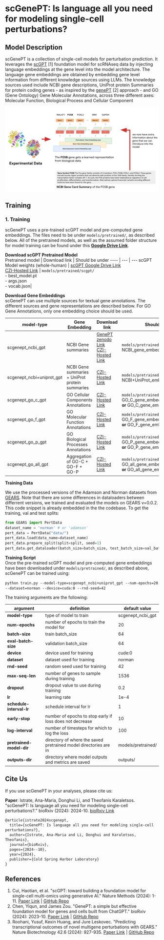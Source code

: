 # scGenePT: Is language all you need for modeling single-cell perturbations?

## Model Description
scGenePT is a collection of single-cell models for perturbation prediction. It leverages the [scGPT](https://github.com/bowang-lab/scGPT) [1] foundation model for scRNAseq data by injecting language embeddings at the gene level into the model architecture. The language gene embeddings are obtained by embedding gene level information from different knowledge sources using LLMs. The knowledge sources used include NCBI gene descriptions, UniProt protein Summaries for protein coding genes - as inspired by the [genePT](https://github.com/yiqunchen/GenePT) [2] approach - and GO (Gene Ontology) Gene Molecular Annotations, across three different axes: Molecular Function, Biological Process and Cellular Component

![Example of gene representations for FOSB gene](FOSB_gene_example.png)

## Training 
### 1. Training <br>
scGenePT uses a pre-trained scGPT model and pre-computed gene embeddings. The files need to be under `models/pretrained/`, as described below. All of the pretrained models, as well as the assumed folder structure for model training can be found under this **[Google Drive Link](https://drive.google.com/drive/folders/1mit6pwRaykC28WQOSdPP-gFNbzKKJE2_?usp=drive_link)**.

**Download scGPT Pretrained Model** <br>
Pretrained model | Download link | Should be under
---- | --- | --- 
scGPT Model weights (whole-human) | [scGPT Google Drive Link](https://drive.google.com/drive/folders/1oWh_-ZRdhtoGQ2Fw24HP41FgLoomVo-y) <br> [CZI-Hosted Link](https://drive.google.com/drive/folders/1lNvQQpmHDSizEzbnKtBEheXT48OawqMc?usp=drive_link) | `models/pretrained/scgpt/` <br> - best_model.pt <br> - args.json <br> - vocab.json|


**Download Gene Embeddings** <br>
scGenePT can use multiple sources for textual gene annotations. The different sources and gene representations are described below. For GO Gene Annotations, only one embedding choice should be used.

model-type | Gene Embedding | Download link | Should be under 
---- | ---- | ---- | --- |
scgenept_ncbi_gpt| NCBI Gene summaries | [GenePT zenodo Link](https://zenodo.org/records/10833191) <br> [CZI-Hosted Link](https://drive.google.com/file/d/1wx-CFeqp5xFdynJrmUX6a73xxxfdZ0U4/view?usp=drive_link) | `models/pretrained/genept/` <br> NCBI_gene_embedding_ada.pickle
scgenept_ncbi+uniprot_gpt | NCBI Gene summaries + UniProt protein summaries| [CZI-Hosted Link](https://drive.google.com/file/d/1EyuQwY8B3DU3W2VBuiBSoJiJw7KHntu4/view?usp=drive_link)| `models/pretrained/genept` <br> NCBI+UniProt_embedding_ada.pkl
scgenept_go_c_gpt| GO Cellular Components Annotations| [CZI-Hosted Link](https://drive.google.com/file/d/1oGnxs56GqGQA5gaocg4uPf_UwtomJ0Tp/view?usp=drive_link)|`models/pretrained/genept` <br> GO_C_gene_embeddings_concat.pickle **or** GO_C_gene_embeddings_avg.pickle
scgenept_go_f_gpt| GO Molecular Function Annotations| [CZI-Hosted Link](https://drive.google.com/file/d/1ZGhHabXSg6eGkSCCMKf6o2-HvHIKpp3s/view?usp=drive_link) |`models/pretrained/genept` <br> GO_F_gene_embeddings_concat.pickle **or** GO_F_gene_embeddings_avg.pickle
scgenept_go_p_gpt| GO Biological Processes Annotations| [CZI-Hosted Link](https://drive.google.com/file/d/1pVRUpth4U8zhi1mRUgF5-lNMOg4jM9FF/view?usp=drive_link)| `models/pretrained/genept` <br> GO_P_gene_embeddings_concat.pickle **or** GO_P_gene_embeddings_avg.pickle
scgenept_go_all_gpt| Aggregation of GO-C + GO-F + GO-P| [CZI-Hosted Link](https://drive.google.com/file/d/1cQi6CtOEESXX9iVokwlcf_onVD3OmWNk/view?usp=drive_link)|  `models/pretrained/genept` <br> GO_all_gene_embeddings_concat.pickle **or** GO_all_gene_embeddings_avg.pickle

**Training Data** <br>

We use the processed versions of the Adamson and Norman datasets from [GEARS](https://github.com/snap-stanford/GEARS). Note that there are some differences in dataloaders between differrent versions, we trained and evaluated the models on GEARS v=0.0.2. This code snippet is already embedded in the the codebase. 
To get the training, val and test splits:
```python
from GEARS import PertData
dataset_name = 'norman' # or 'adamson'
pert_data = PertData("data/")
pert_data.load(data_name=dataset_name)
pert_data.prepare_split(split=split, seed=1)
pert_data.get_dataloader(batch_size=batch_size, test_batch_size=val_batch_size)
```

**Training Script** <br>
Once the pre-trained scGPT model and pre-computed gene embeddings have been downloaded under `models/pretrained/`, as described above, scGenePT can be trained using: 

`python train.py --model-type=scgenept_ncbi+uniprot_gpt --num-epochs=20 --dataset=norman --device=cuda:0 --rnd-seed=42`

The training arguments are the following: 

argument | definition | default value
--- | --- | --- 
**model-type** | type of model to train | scgenept_ncbi_gpt 
**num-epochs** | number of epochs to train the model for | 20 
**batch-size** | train batch_size | 64
**eval-batch-size** | validation batch_size | 64
**device** | device used for training | cude:0
**dataset** | dataset used for training | norman
**rnd-seed** | random seed used for training | 42
**max-seq-len** | number of genes to sample during training | 1536
**dropout** | dropout value to use during training | 0.2
**lr** | learning rate | 1e-4
**schedule-interval-lr** | schedule interval for lr | 1
**early-stop** | number of epochs to stop early if loss does not decrease | 10
**log-interval** | number of timesteps for which to log the loss | 100
**pretrained-model-dir** | directory of where the saved pretrained model directories are in | models/pretrained/
**outputs-dir** | directory where model outputs and metrics are saved | outputs/ 

## Cite Us
If you use scGenePT in your analyses, please cite us:

**Paper**: Istrate, Ana-Maria, Donghui Li, and Theofanis Karaletsos. "scGenePT: Is language all you need for modeling single-cell perturbations?." bioRxiv (2024): 2024-10. [bioRxiv Link](https://www.biorxiv.org/content/10.1101/2024.10.23.619972v1)

```
@article{istrate2024scgenept,
  title={scGenePT: Is language all you need for modeling single-cell perturbations?},
  author={Istrate, Ana-Maria and Li, Donghui and Karaletsos, Theofanis},
  journal={bioRxiv},
  pages={2024--10},
  year={2024},
  publisher={Cold Spring Harbor Laboratory}
}
```

## References
1. Cui, Haotian, et al. "scGPT: toward building a foundation model for single-cell multi-omics using generative AI." Nature Methods (2024): 1-11. [Paper Link](https://www.nature.com/articles/s41592-024-02201-0) | [GitHub Repo](https://github.com/bowang-lab/scGPT) 
2. Chen, Yiqun, and James Zou. "GenePT: a simple but effective foundation model for genes and cells built from ChatGPT." bioRxiv (2024): 2023-10. [Paper Link](https://pmc.ncbi.nlm.nih.gov/articles/PMC10614824/) |  [GitHub Repo](https://github.com/yiqunchen/GenePT) 
5. Roohani, Yusuf, Kexin Huang, and Jure Leskovec. "Predicting transcriptional outcomes of novel multigene perturbations with GEARS." Nature Biotechnology 42.6 (2024): 927-935. [Paper Link](https://www.nature.com/articles/s41587-023-01905-6) | [GitHub Repo](https://github.com/snap-stanford/GEARS) 

